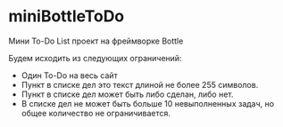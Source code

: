# miniBottleToDo
Мини To-Do List проект на фреймворке Bottle

Будем исходить из следующих ограничений:
  + Один To-Do на весь сайт
  + Пункт в списке дел это текст длиной не более 255 символов.
  + Пункт в списке дел может быть либо сделан, либо нет.
  + В списке дел не может быть больше 10 невыполненных задач, но общее
  количество не ограничивается.
